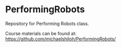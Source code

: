 # PerformingRobots

Repository for Performing Robots class.

Course materials can be found at: https://github.com/michaelshiloh/PerformingRobots/
